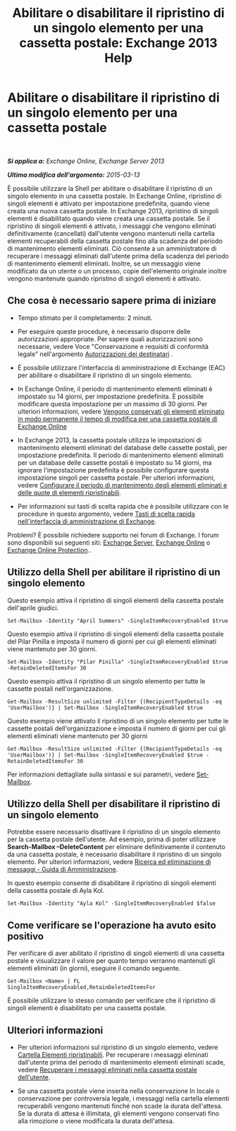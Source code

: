 ﻿---
title: 'Abilitare o disabilitare il ripristino di un singolo elemento per una cassetta postale: Exchange 2013 Help'
TOCTitle: Abilitare o disabilitare il ripristino di un singolo elemento per una cassetta postale
ms:assetid: 2e7f1bcd-8395-45ad-86ce-22868bd46af0
ms:mtpsurl: https://technet.microsoft.com/it-it/library/Ee633460(v=EXCHG.150)
ms:contentKeyID: 54652837
ms.date: 05/22/2018
mtps_version: v=EXCHG.150
ms.translationtype: MT
---

# Abilitare o disabilitare il ripristino di un singolo elemento per una cassetta postale

 

_**Si applica a:** Exchange Online, Exchange Server 2013_

_**Ultima modifica dell'argomento:** 2015-03-13_

È possibile utilizzare la Shell per abilitare o disabilitare il ripristino di un singolo elemento in una cassetta postale. In Exchange Online, ripristino di singoli elementi è attivato per impostazione predefinita, quando viene creata una nuova cassetta postale. In Exchange 2013, ripristino di singoli elementi è disabilitato quando viene creata una cassetta postale. Se il ripristino di singoli elementi è attivato, i messaggi che vengono eliminati definitivamente (cancellati) dall'utente vengono mantenuti nella cartella elementi recuperabili della cassetta postale fino alla scadenza del periodo di mantenimento elementi eliminati. Ciò consente a un amministratore di recuperare i messaggi eliminati dall'utente prima della scadenza del periodo di mantenimento elementi eliminati. Inoltre, se un messaggio viene modificato da un utente o un processo, copie dell'elemento originale inoltre vengono mantenute quando ripristino di singoli elementi è attivato.

## Che cosa è necessario sapere prima di iniziare

  - Tempo stimato per il completamento: 2 minuti.

  - Per eseguire queste procedure, è necessario disporre delle autorizzazioni appropriate. Per sapere quali autorizzazioni sono necessarie, vedere Voce "Conservazione e requisiti di conformità legale" nell'argomento [Autorizzazioni dei destinatari](recipients-permissions-exchange-2013-help.md) .

  - È possibile utilizzare l'interfaccia di amministrazione di Exchange (EAC) per abilitare o disabilitare il ripristino di un singolo elemento.

  - In Exchange Online, il periodo di mantenimento elementi eliminati è impostato su 14 giorni, per impostazione predefinita. È possibile modificare questa impostazione per un massimo di 30 giorni. Per ulteriori informazioni, vedere [Vengono conservati gli elementi eliminato in modo permanente il tempo di modifica per una cassetta postale di Exchange Online](https://technet.microsoft.com/it-it/library/dn163584\(v=exchg.150\))

  - In Exchange 2013, la cassetta postale utilizza le impostazioni di mantenimento elementi eliminati del database delle cassette postali, per impostazione predefinita. Il periodo di mantenimento elementi eliminati per un database delle cassette postali è impostato su 14 giorni, ma ignorare l'impostazione predefinita è possibile configurare questa impostazione singoli per cassetta postale. Per ulteriori informazioni, vedere [Configurare il periodo di mantenimento degli elementi eliminati e delle quote di elementi ripristinabili](configure-deleted-item-retention-and-recoverable-items-quotas-exchange-2013-help.md).

  - Per informazioni sui tasti di scelta rapida che è possibile utilizzare con le procedure in questo argomento, vedere [Tasti di scelta rapida nell'interfaccia di amministrazione di Exchange](keyboard-shortcuts-in-the-exchange-admin-center-exchange-online-protection-help.md).

Problemi? È possibile richiedere supporto nei forum di Exchange. I forum sono disponibili sui seguenti siti: [Exchange Server](https://go.microsoft.com/fwlink/p/?linkid=60612), [Exchange Online](https://go.microsoft.com/fwlink/p/?linkid=267542) o [Exchange Online Protection](https://go.microsoft.com/fwlink/p/?linkid=285351)..

## Utilizzo della Shell per abilitare il ripristino di un singolo elemento

Questo esempio attiva il ripristino di singoli elementi della cassetta postale dell'aprile giudici.

    Set-Mailbox -Identity "April Summers" -SingleItemRecoveryEnabled $true

Questo esempio attiva il ripristino di singoli elementi della cassetta postale del Pilar Pinilla e imposta il numero di giorni per cui gli elementi eliminati viene mantenuto per 30 giorni.

    Set-Mailbox -Identity "Pilar Pinilla" -SingleItemRecoveryEnabled $true -RetainDeletedItemsFor 30

Questo esempio attiva il ripristino di un singolo elemento per tutte le cassette postali nell'organizzazione.

    Get-Mailbox -ResultSize unlimited -Filter {(RecipientTypeDetails -eq 'UserMailbox')} | Set-Mailbox -SingleItemRecoveryEnabled $true

Questo esempio viene attivato il ripristino di un singolo elemento per tutte le cassette postali dell'organizzazione e imposta il numero di giorni per cui gli elementi eliminati viene mantenuto per 30 giorni

    Get-Mailbox -ResultSize unlimited -Filter {(RecipientTypeDetails -eq 'UserMailbox')} | Set-Mailbox -SingleItemRecoveryEnabled $true -RetainDeletedItemsFor 30

Per informazioni dettagliate sulla sintassi e sui parametri, vedere [Set-Mailbox](https://technet.microsoft.com/it-it/library/bb123981\(v=exchg.150\)).

## Utilizzo della Shell per disabilitare il ripristino di un singolo elemento

Potrebbe essere necessario disattivare il ripristino di un singolo elemento per la cassetta postale dell'utente. Ad esempio, prima di poter utilizzare **Search-Mailbox –DeleteContent** per eliminare definitivamente il contenuto da una cassetta postale, è necessario disabilitare il ripristino di un singolo elemento. Per ulteriori informazioni, vedere [Ricerca ed eliminazione di messaggi - Guida di Amministrazione](search-for-and-delete-messages-admin-help-exchange-2013-help.md).

In questo esempio consente di disabilitare il ripristino di singoli elementi della cassetta postale di Ayla Kol.

    Set-Mailbox -Identity "Ayla Kol" -SingleItemRecoveryEnabled $false

## Come verificare se l'operazione ha avuto esito positivo

Per verificare di aver abilitato il ripristino di singoli elementi di una cassetta postale e visualizzare il valore per quanto tempo verranno mantenuti gli elementi eliminati (in giorni), eseguire il comando seguente.

    Get-Mailbox <Name> | FL SingleItemRecoveryEnabled,RetainDeletedItemsFor

È possibile utilizzare lo stesso comando per verificare che il ripristino di singoli elementi è disabilitato per una cassetta postale.

## Ulteriori informazioni

  - Per ulteriori informazioni sul ripristino di un singolo elemento, vedere [Cartella Elementi ripristinabili](recoverable-items-folder-exchange-2013-help.md). Per recuperare i messaggi eliminati dall'utente prima del periodo di mantenimento elementi eliminati scade, vedere [Recuperare i messaggi eliminati nella cassetta postale dell'utente](recover-deleted-messages-in-a-user-s-mailbox-exchange-2013-help.md).

  - Se una cassetta postale viene inserita nella conservazione In locale o conservazione per controversia legale, i messaggi nella cartella elementi recuperabili vengono mantenuti finché non scade la durata dell'attesa. Se la durata di attesa è illimitata, gli elementi vengono conservati fino alla rimozione o viene modificata la durata dell'attesa.

